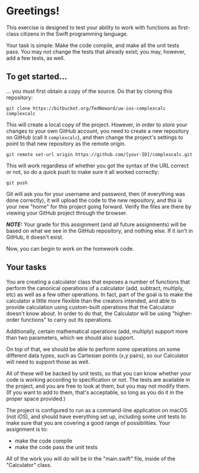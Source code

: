 # Greetings!
This exercise is designed to test your ability to work with functions as first-class citizens in the
Swift programming language.

Your task is simple: Make the code compile, and make all the unit tests pass. You may not change the
tests that already exist; you may, however, add a few tests, as well.

## To get started...
... you must first obtain a copy of the source. Do that by cloning this repository:

    git clone https://bitbucket.org/TedNeward/uw-ios-complexcalc complexcalc

This will create a local copy of the project. However, in order to *store* your changes to your own
GitHub account, you need to create a new repository on GitHub (call it `complexcalc`), and then
change the project's settings to point to that new repository as the remote origin.

    git remote set-url origin https://github.com/[your-ID]/complexcalc.git

This will work regardless of whether you got the syntax of the URL correct or not, so do a quick
push to make sure it all worked correctly:

    git push

Git will ask you for your username and password, then (if everything was done correctly), it will
upload the code to the new repository, and this is your new "home" for this project going forward.
Verify the files are there by viewing your GitHub project through the browser.

***NOTE:*** Your grade for this assignment (and all future assignments) will be based on what we
see in the GitHub repository, and nothing else. If it isn't in GitHub, it doesn't exist.

Now, you can begin to work on the homework code.

## Your tasks
You are creating a calculator class that exposes a number of functions that perform the canonical
operations of a calculator (add, subtract, multiply, etc) as well as a few other operations. In
fact, part of the goal is to make the calculator a little more flexible than the creators intended,
and able to provide calculation using custom-built operations that the Calculator doesn't know
about. In order to do that, the Calculator will be using "higher-order functions" to carry out
its operations.

Additionally, certain mathematical operations (add, multiply) support more than
two parameters, which we should also support.

On top of that, we should be able to perform some operations on some different data types, such
as Cartesian points (x,y pairs), so our Calculator will need to support those as well.

All of these will be backed by unit tests, so that you can know whether your code is working
according to specification or not. The tests are available in the project, and you are free to
look at them, but you may not modify them. (If you want to add to them, that's acceptable, so long
as you do it in the proper space provided.)

The project is configured to run as a command-line application on macOS (not iOS), and should
have everything set up, including some unit tests to make sure that you are covering a good 
range of possibilities. Your assignment is to:

* make the code compile
* make the code pass the unit tests

All of the work you will do will be in the "main.swift" file, inside of the "Calculator" class.